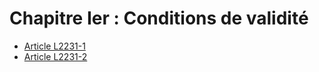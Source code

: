 # Chapitre Ier : Conditions de validité

* [Article L2231-1](./LEGIARTI000019353732.md)
* [Article L2231-2](./LEGIARTI000006901671.md)
